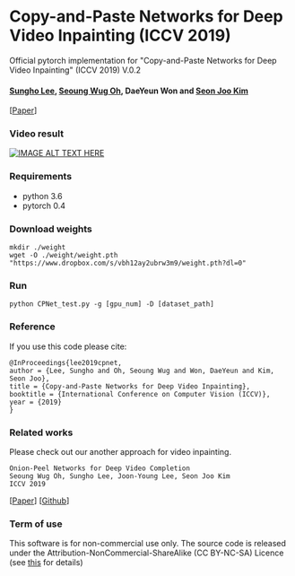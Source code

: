 # Copy-and-Paste Networks for Deep Video Inpainting (ICCV 2019)
Official pytorch implementation for "Copy-and-Paste Networks for Deep Video Inpainting" (ICCV 2019) V.0.2

#### [Sungho Lee](https://sites.google.com/view/sungholee), [Seoung Wug Oh](https://sites.google.com/view/seoungwugoh), DaeYeun Won and [Seon Joo Kim](https://sites.google.com/site/seonjookim/)

[[Paper](https://www.dropbox.com/s/mvf5j6z6ja0vdpj/2855.pdf?dl=1)]

### Video result
[![IMAGE ALT TEXT HERE](https://img.youtube.com/vi/BKdxR9bQQMU/0.jpg)](https://www.youtube.com/watch?v=BKdxR9bQQMU)

### Requirements
- python 3.6
- pytorch 0.4

### Download weights
```
mkdir ./weight
wget -O ./weight/weight.pth "https://www.dropbox.com/s/vbh12ay2ubrw3m9/weight.pth?dl=0"
```

### Run
```
python CPNet_test.py -g [gpu_num] -D [dataset_path]
```

### Reference

If you use this code please cite:

```
@InProceedings{lee2019cpnet,
author = {Lee, Sungho and Oh, Seoung Wug and Won, DaeYeun and Kim, Seon Joo},
title = {Copy-and-Paste Networks for Deep Video Inpainting},
booktitle = {International Conference on Computer Vision (ICCV)},
year = {2019}
}
```
### Related works
Please check out our another approach for video inpainting.
```
Onion-Peel Networks for Deep Video Completion
Seoung Wug Oh, Sungho Lee, Joon-Young Lee, Seon Joo Kim
ICCV 2019
```
[[Paper](https://arxiv.org/abs/1908.08718)] [[Github](https://github.com/seoungwugoh/opn-demo)]


### Term of use

This software is for non-commercial use only.
The source code is released under the Attribution-NonCommercial-ShareAlike (CC BY-NC-SA) Licence
(see [this](https://creativecommons.org/licenses/by-nc-sa/4.0/legalcode) for details)
